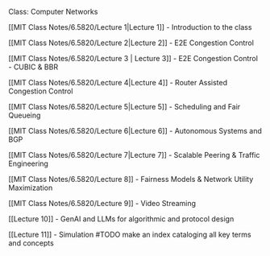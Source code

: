 Class: Computer Networks

[[MIT Class Notes/6.5820/Lecture 1|Lecture 1]] - Introduction to the class

[[MIT Class Notes/6.5820/Lecture 2|Lecture 2]] - E2E Congestion Control

[[MIT Class Notes/6.5820/Lecture 3 | Lecture 3]] - E2E Congestion Control - CUBIC & BBR

[[MIT Class Notes/6.5820/Lecture 4|Lecture 4]] - Router Assisted Congestion Control

[[MIT Class Notes/6.5820/Lecture 5|Lecture 5]] - Scheduling and Fair Queueing

[[MIT Class Notes/6.5820/Lecture 6|Lecture 6]] - Autonomous Systems and BGP

[[MIT Class Notes/6.5820/Lecture 7|Lecture 7]] - Scalable Peering & Traffic Engineering

[[MIT Class Notes/6.5820/Lecture 8]] - Fairness Models & Network Utility Maximization

[[MIT Class Notes/6.5820/Lecture 9]] - Video Streaming

[[Lecture 10]] - GenAI and LLMs for algorithmic and protocol design

[[Lecture 11]] - Simulation
#TODO make an index cataloging all key terms and concepts
